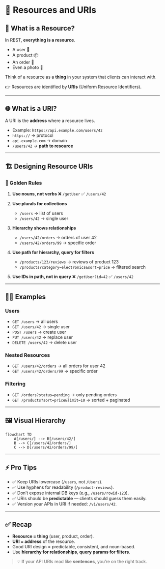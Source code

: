 # 📍 Resources and URIs

## 🧩 What is a Resource?

In REST, **everything is a resource**.

- A user 👤
- A product 📦
- An order 🧾
- Even a photo 📸

Think of a resource as a **thing** in your system that clients can interact with.

👉 Resources are identified by **URIs** (Uniform Resource Identifiers).

---

## 🌐 What is a URI?

A URI is the **address** where a resource lives.

- Example: `https://api.example.com/users/42`
- `https://` → protocol
- `api.example.com` → domain
- `/users/42` → **path to resource**

---

## 🏗️ Designing Resource URIs

### 🔑 Golden Rules

1. **Use nouns, not verbs**
   ❌ `/getUser`
   ✅ `/users/42`

2. **Use plurals for collections**

   - `/users` → list of users
   - `/users/42` → single user

3. **Hierarchy shows relationships**

   - `/users/42/orders` → orders of user 42
   - `/users/42/orders/99` → specific order

4. **Use path for hierarchy, query for filters**

   - `/products/123/reviews` → reviews of product 123
   - `/products?category=electronics&sort=price` → filtered search

5. **Use IDs in path, not in query**
   ❌ `/getUser?id=42`
   ✅ `/users/42`

---

## 🧑‍💻 Examples

### Users

- `GET /users` → all users
- `GET /users/42` → single user
- `POST /users` → create user
- `PUT /users/42` → replace user
- `DELETE /users/42` → delete user

### Nested Resources

- `GET /users/42/orders` → all orders for user 42
- `GET /users/42/orders/99` → specific order

### Filtering

- `GET /orders?status=pending` → only pending orders
- `GET /products?sort=price&limit=10` → sorted + paginated

---

## 🖼️ Visual Hierarchy

```mermaid
flowchart TD
    A[/users/] --> B[/users/42/]
    B --> C[/users/42/orders/]
    C --> D[/users/42/orders/99/]
```

---

## ⚡ Pro Tips

- ✅ Keep URIs lowercase (`/users`, not `/Users`).
- ✅ Use hyphens for readability (`/product-reviews`).
- ✅ Don’t expose internal DB keys (e.g., `/users/rowid-123`).
- ✅ URIs should be **predictable** — clients should guess them easily.
- ✅ Version your APIs in URI if needed: `/v1/users/42`.

---

## ✅ Recap

- **Resource = thing** (user, product, order).
- **URI = address** of the resource.
- Good URI design = predictable, consistent, and noun-based.
- Use **hierarchy for relationships**, **query params for filters**.

> 💡 If your API URIs read like **sentences**, you’re on the right track.
